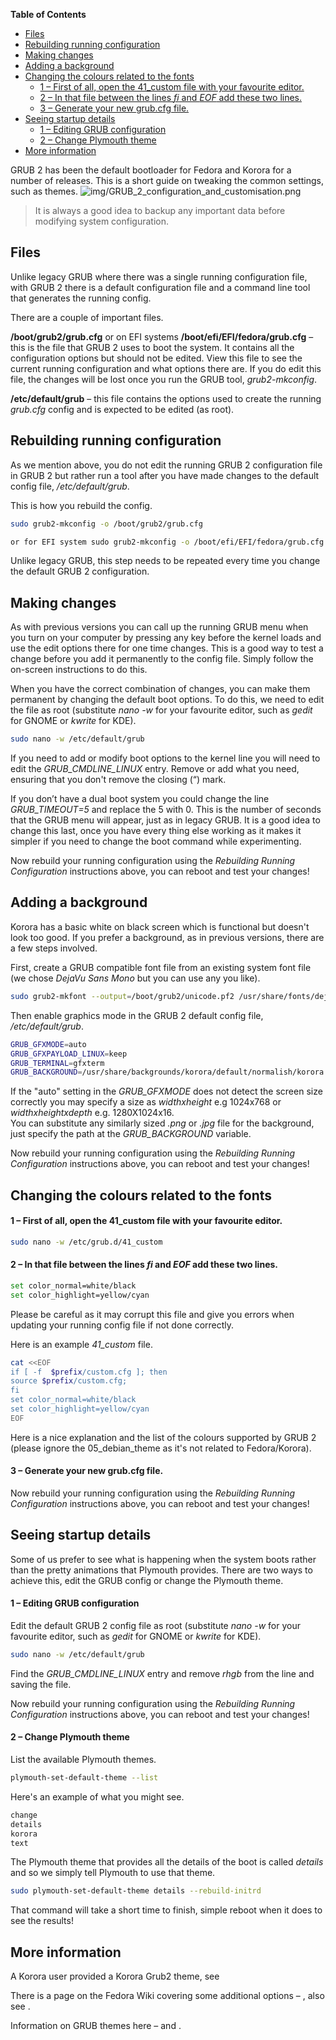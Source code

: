

**Table of Contents**  

- [Files](#files)
- [Rebuilding running configuration](#rebuilding-running-configuration)
- [Making changes](#making-changes)
- [Adding a background](#adding-a-background)
- [Changing the colours related to the fonts](#changing-the-colours-related-to-the-fonts)
    - [1 – First of all, open the 41_custom file with your favourite editor.](#1--first-of-all-open-the-41_custom-file-with-your-favourite-editor)
    - [2 – In that file between the lines _fi_ and _EOF_ add these two lines.](#2--in-that-file-between-the-lines-_fi_-and-_eof_-add-these-two-lines)
    - [3 – Generate your new grub.cfg file.](#3--generate-your-new-grubcfg-file)
- [Seeing startup details](#seeing-startup-details)
    - [1 – Editing GRUB configuration](#1--editing-grub-configuration)
    - [2 – Change Plymouth theme](#2--change-plymouth-theme)
- [More information](#more-information)



GRUB 2 has been the default bootloader for Fedora and Korora for a number of releases. This is a short guide on tweaking the common settings, such as themes.
![img/GRUB_2_configuration_and_customisation.png](https://github.com/kororaproject/kp-documentation/blob/master/img/GRUB_2_configuration_and_customisation.png)

>It is always a good idea to backup any important data before modifying system configuration.

<a name="files"></a>
## Files
Unlike legacy GRUB where there was a single running configuration file, with GRUB 2 there is a default configuration file and a command line tool that generates the running config.

There are a couple of important files.

**/boot/grub2/grub.cfg** or on EFI systems **/boot/efi/EFI/fedora/grub.cfg** – this is the file that GRUB 2 uses to boot the system. It contains all the configuration options but should not be edited. View this file to see the current running configuration and what options there are. If you do edit this file, the changes will be lost once you run the GRUB tool, _grub2-mkconfig_.

**/etc/default/grub** – this file contains the options used to create the running _grub.cfg_ config and is expected to be edited (as root).

<a name="rebuiding-running-configuration"></a>
## Rebuilding running configuration
As we mention above, you do not edit the running GRUB 2 configuration file in GRUB 2 but rather run a tool after you have made changes to the default config file, */etc/default/grub*.

This is how you rebuild the config.

```bash
sudo grub2-mkconfig -o /boot/grub2/grub.cfg

or for EFI system sudo grub2-mkconfig -o /boot/efi/EFI/fedora/grub.cfg
```

Unlike legacy GRUB, this step needs to be repeated every time you change the default GRUB 2 configuration.

<a name="making-changes"></a>
## Making changes
As with previous versions you can call up the running GRUB menu when you turn on your computer by pressing any key before the kernel loads and use the edit options there for one time changes. This is a good way to test a change before you add it permanently to the config file. Simply follow the on-screen instructions to do this.

When you have the correct combination of changes, you can make them permanent by changing the default boot options. To do this, we need to edit the file as root (substitute _nano -w_ for your favourite editor, such as _gedit_ for GNOME or _kwrite_ for KDE).

```bash
sudo nano -w /etc/default/grub
```

If you need to add or modify boot options to the kernel line you will need to edit the *GRUB_CMDLINE_LINUX* entry. Remove or add what you need, ensuring that you don't remove the closing (“) mark.

If you don’t have a dual boot system you could change the line *GRUB_TIMEOUT=5* and replace the 5 with 0. This is the number of seconds that the GRUB menu will appear, just as in legacy GRUB. It is a good idea to change this last, once you have every thing else working as it makes it simpler if you need to change the boot command while experimenting.

Now rebuild your running configuration using the _Rebuilding Running Configuration_ instructions above, you can reboot and test your changes!

<a name="adding-a-background"></a>
## Adding a background
Korora has a basic white on black screen which is functional but doesn't look too good. If you prefer a background, as in previous versions, there are a few steps involved.

First, create a GRUB compatible font file from an existing system font file (we chose _DejaVu Sans Mono_ but you can use any you like).

```bash
sudo grub2-mkfont --output=/boot/grub2/unicode.pf2 /usr/share/fonts/dejavu/DejaVuSansMono.ttf
```

Then enable graphics mode in the GRUB 2 default config file, */etc/default/grub*.

```bash
GRUB_GFXMODE=auto
GRUB_GFXPAYLOAD_LINUX=keep
GRUB_TERMINAL=gfxterm
GRUB_BACKGROUND=/usr/share/backgrounds/korora/default/normalish/korora.png
```

If the "auto" setting in the *GRUB_GFXMODE* does not detect the screen size correctly you may specify a size as *widthxheight* e.g 1024x768 or *widthxheightxdepth* e.g. 1280X1024x16.  
You can substitute any similarly sized *.png* or *.jpg* file for the background, just specify the path at the *GRUB_BACKGROUND* variable.

Now rebuild your running configuration using the _Rebuilding Running Configuration_ instructions above, you can reboot and test your changes!

<a name="changing-the-colours-related-to-the-fonts"></a>
## Changing the colours related to the fonts

<a name="1--first-of-all-open-the-41_custom-file-with-your-favourite-editor"></a>
#### 1 – First of all, open the 41_custom file with your favourite editor.

```bash
sudo nano -w /etc/grub.d/41_custom
```

<a name="2--in-that-file-between-the-lines-_fi_-and-_eof_-add-these-two-lines"></a>
#### 2 – In that file between the lines _fi_ and _EOF_ add these two lines.

```bash
set color_normal=white/black
set color_highlight=yellow/cyan
```

Please be careful as it may corrupt this file and give you errors when updating your running config file if not done correctly.

Here is an example *41_custom* file.

```bash
cat <<EOF
if [ -f  $prefix/custom.cfg ]; then
source $prefix/custom.cfg;
fi
set color_normal=white/black
set color_highlight=yellow/cyan
EOF
```

Here is a nice explanation and the list of the colours supported by GRUB 2 (please ignore the 05_debian_theme as it's not related to Fedora/Korora).

<a name="3--generate-your-new-grubcfg-file"></a>
#### 3 – Generate your new grub.cfg file.

Now rebuild your running configuration using the _Rebuilding Running Configuration_ instructions above, you can reboot and test your changes!

<a name="seeing-startup-details"></a>
## Seeing startup details
Some of us prefer to see what is happening when the system boots rather than the pretty animations that Plymouth provides. There are two ways to achieve this, edit the GRUB config or change the Plymouth theme.

<a name="1--editing-grub-configuration"></a>
#### 1 – Editing GRUB configuration

Edit the default GRUB 2 config file as root (substitute _nano -w_ for your favourite editor, such as _gedit_ for GNOME or _kwrite_ for KDE).

```bash
sudo nano -w /etc/default/grub
```

Find the *GRUB_CMDLINE_LINUX* entry and remove *rhgb* from the line and saving the file.

Now rebuild your running configuration using the _Rebuilding Running Configuration_ instructions above, you can reboot and test your changes!

<a name="2--change-plymouth-theme"></a>
#### 2 – Change Plymouth theme

List the available Plymouth themes.

```bash
plymouth-set-default-theme --list
```

Here's an example of what you might see.

```bash
change 
details
korora
text
```

The Plymouth theme that provides all the details of the boot is called *details* and so we simply tell Plymouth to use that theme.

```bash
sudo plymouth-set-default-theme details --rebuild-initrd
```

That command will take a short time to finish, simple reboot when it does to see the results!

<a name="more-information"></a>
## More information
A Korora user provided a Korora Grub2 theme, see 

There is a page on the Fedora Wiki covering some additional options – , also see .

Information on GRUB themes here –  and .